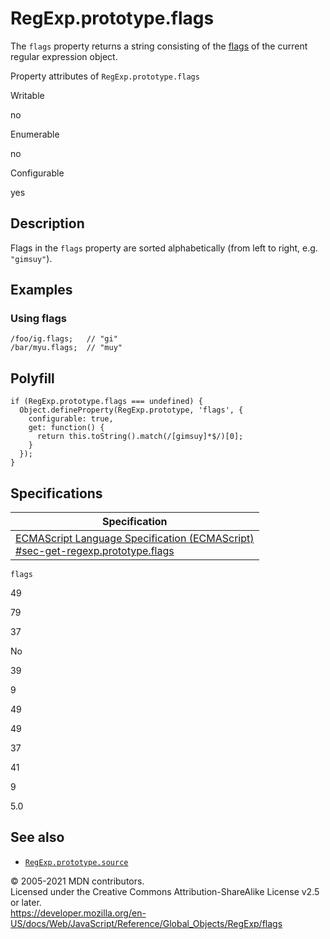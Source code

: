 # RegExp.prototype.flags

The `flags` property returns a string consisting of the [flags](https://developer.mozilla.org/en-US/docs/Web/JavaScript/Guide/Regular_Expressions#advanced_searching_with_flags_2) of the current regular expression object.

Property attributes of `RegExp.prototype.flags`

Writable

no

Enumerable

no

Configurable

yes

## Description

Flags in the `flags` property are sorted alphabetically (from left to right, e.g. `"gimsuy"`).

## Examples

### Using flags

    /foo/ig.flags;   // "gi"
    /bar/myu.flags;  // "muy"

## Polyfill

    if (RegExp.prototype.flags === undefined) {
      Object.defineProperty(RegExp.prototype, 'flags', {
        configurable: true,
        get: function() {
          return this.toString().match(/[gimsuy]*$/)[0];
        }
      });
    }

## Specifications

<table><thead><tr class="header"><th>Specification</th></tr></thead><tbody><tr class="odd"><td><a href="https://tc39.es/ecma262/#sec-get-regexp.prototype.flags">ECMAScript Language Specification (ECMAScript)<br />
<span class="small">#sec-get-regexp.prototype.flags</span></a></td></tr></tbody></table>

`flags`

49

79

37

No

39

9

49

49

37

41

9

5.0

## See also

-   [`RegExp.prototype.source`](source)

© 2005-2021 MDN contributors.  
Licensed under the Creative Commons Attribution-ShareAlike License v2.5 or later.  
<a href="https://developer.mozilla.org/en-US/docs/Web/JavaScript/Reference/Global_Objects/RegExp/flags" class="_attribution-link">https://developer.mozilla.org/en-US/docs/Web/JavaScript/Reference/Global_Objects/RegExp/flags</a>
